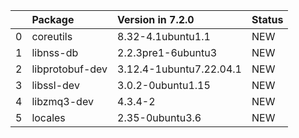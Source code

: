 <!-- markdown-link-check-disable -->

|    | Package         | Version in 7.2.0        | Status   |
|---:|:----------------|:------------------------|:---------|
|  0 | coreutils       | 8.32-4.1ubuntu1.1       | NEW      |
|  1 | libnss-db       | 2.2.3pre1-6ubuntu3      | NEW      |
|  2 | libprotobuf-dev | 3.12.4-1ubuntu7.22.04.1 | NEW      |
|  3 | libssl-dev      | 3.0.2-0ubuntu1.15       | NEW      |
|  4 | libzmq3-dev     | 4.3.4-2                 | NEW      |
|  5 | locales         | 2.35-0ubuntu3.6         | NEW      |